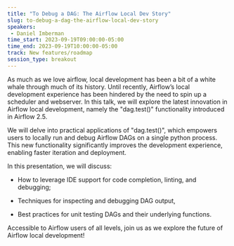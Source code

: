 ```yaml
---
title: "To Debug a DAG: The Airflow Local Dev Story"
slug: to-debug-a-dag-the-airflow-local-dev-story
speakers:
 - Daniel Imberman
time_start: 2023-09-19T09:00:00-05:00
time_end: 2023-09-19T10:00:00-05:00
track: New features/roadmap
session_type: breakout
---
```


As much as we love airflow, local development has been a bit of a white whale through much of its history. Until recently, Airflow’s local development experience has been hindered by the need to spin up a scheduler and webserver. In this talk, we will explore the latest innovation in Airflow local development, namely the "dag.test()" functionality introduced in Airflow 2.5.



We will delve into practical applications of "dag.test()", which empowers users to locally run and debug Airflow DAGs on a single python process. This new functionality significantly improves the development experience, enabling faster iteration and deployment.



In this presentation, we will discuss:



* How to leverage IDE support for code completion, linting, and debugging;

* Techniques for inspecting and debugging DAG output,

* Best practices for unit testing DAGs and their underlying functions.



Accessible to Airflow users of all levels, join us as we explore the future of Airflow local development!